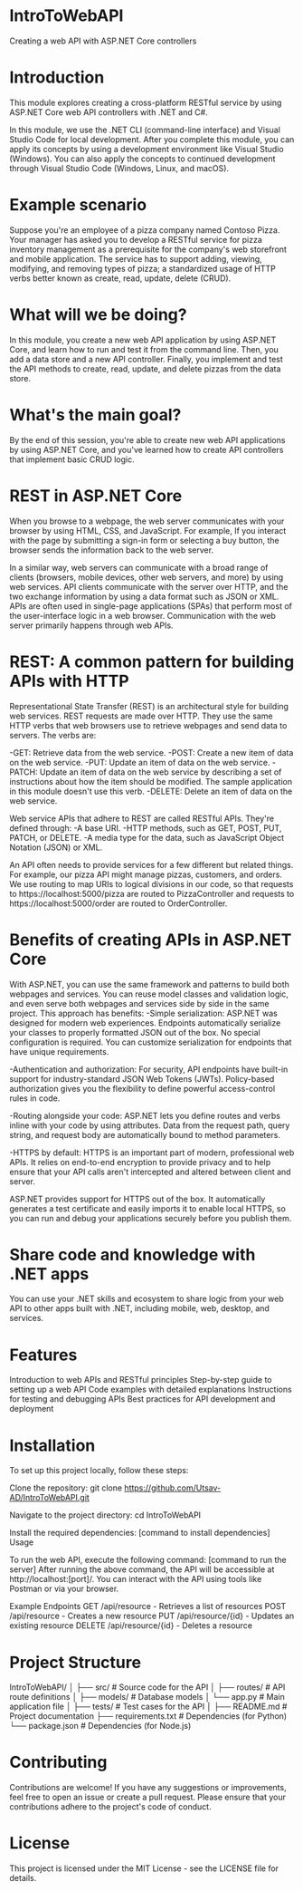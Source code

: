 # IntroToWebAPI
 Creating a web API with ASP.NET Core controllers

# Introduction
This module explores creating a cross-platform RESTful service by using ASP.NET Core web API controllers with .NET and C#.

In this module, we use the .NET CLI (command-line interface) and Visual Studio Code for local development. After you complete this module, you can apply its concepts by using a development environment like Visual Studio (Windows). You can also apply the concepts to continued development through Visual Studio Code (Windows, Linux, and macOS).

# Example scenario
Suppose you're an employee of a pizza company named Contoso Pizza. Your manager has asked you to develop a RESTful service for pizza inventory management as a prerequisite for the company's web storefront and mobile application. The service has to support adding, viewing, modifying, and removing types of pizza; a standardized usage of HTTP verbs better known as create, read, update, delete (CRUD).

# What will we be doing?
In this module, you create a new web API application by using ASP.NET Core, and learn how to run and test it from the command line. Then, you add a data store and a new API controller. Finally, you implement and test the API methods to create, read, update, and delete pizzas from the data store.

# What's the main goal?
By the end of this session, you're able to create new web API applications by using ASP.NET Core, and you've learned how to create API controllers that implement basic CRUD logic.

# REST in ASP.NET Core
When you browse to a webpage, the web server communicates with your browser by using HTML, CSS, and JavaScript. For example, If you interact with the page by submitting a sign-in form or selecting a buy button, the browser sends the information back to the web server.

In a similar way, web servers can communicate with a broad range of clients (browsers, mobile devices, other web servers, and more) by using web services. API clients communicate with the server over HTTP, and the two exchange information by using a data format such as JSON or XML. APIs are often used in single-page applications (SPAs) that perform most of the user-interface logic in a web browser. Communication with the web server primarily happens through web APIs.

# REST: A common pattern for building APIs with HTTP
Representational State Transfer (REST) is an architectural style for building web services. REST requests are made over HTTP. They use the same HTTP verbs that web browsers use to retrieve webpages and send data to servers. The verbs are:

-GET: Retrieve data from the web service.
-POST: Create a new item of data on the web service.
-PUT: Update an item of data on the web service.
-PATCH: Update an item of data on the web service by describing a set of instructions about how the item should be modified. The sample application in this module doesn't use this verb.
-DELETE: Delete an item of data on the web service.

Web service APIs that adhere to REST are called RESTful APIs. They're defined through:
-A base URI.
-HTTP methods, such as GET, POST, PUT, PATCH, or DELETE.
-A media type for the data, such as JavaScript Object Notation (JSON) or XML.


An API often needs to provide services for a few different but related things. For example, our pizza API might manage pizzas, customers, and orders. We use routing to map URIs to logical divisions in our code, so that requests to https://localhost:5000/pizza are routed to PizzaController and requests to https://localhost:5000/order are routed to OrderController.

# Benefits of creating APIs in ASP.NET Core
With ASP.NET, you can use the same framework and patterns to build both webpages and services. You can reuse model classes and validation logic, and even serve both webpages and services side by side in the same project. This approach has benefits:
-Simple serialization: ASP.NET was designed for modern web experiences. Endpoints automatically serialize your classes to properly formatted JSON out of the box. No special configuration is required. You can customize serialization for endpoints that have unique requirements.

-Authentication and authorization: For security, API endpoints have built-in support for industry-standard JSON Web Tokens (JWTs). Policy-based authorization gives you the flexibility to define powerful access-control rules in code.

-Routing alongside your code: ASP.NET lets you define routes and verbs inline with your code by using attributes. Data from the request path, query string, and request body are automatically bound to method parameters.

-HTTPS by default: HTTPS is an important part of modern, professional web APIs. It relies on end-to-end encryption to provide privacy and to help ensure that your API calls aren't intercepted and altered between client and server.

ASP.NET provides support for HTTPS out of the box. It automatically generates a test certificate and easily imports it to enable local HTTPS, so you can run and debug your applications securely before you publish them.

# Share code and knowledge with .NET apps

You can use your .NET skills and ecosystem to share logic from your web API to other apps built with .NET, including mobile, web, desktop, and services.

# Features
Introduction to web APIs and RESTful principles
Step-by-step guide to setting up a web API
Code examples with detailed explanations
Instructions for testing and debugging APIs
Best practices for API development and deployment


# Installation
To set up this project locally, follow these steps:

Clone the repository:
git clone https://github.com/Utsav-AD/IntroToWebAPI.git

Navigate to the project directory:
cd IntroToWebAPI

Install the required dependencies:
[command to install dependencies]
Usage

To run the web API, execute the following command:
[command to run the server]
After running the above command, the API will be accessible at http://localhost:[port]/. You can interact with the API using tools like Postman or via your browser.

Example Endpoints
GET /api/resource - Retrieves a list of resources
POST /api/resource - Creates a new resource
PUT /api/resource/{id} - Updates an existing resource
DELETE /api/resource/{id} - Deletes a resource


# Project Structure
IntroToWebAPI/
│
├── src/                    # Source code for the API
│   ├── routes/             # API route definitions
│   ├── models/             # Database models
│   └── app.py              # Main application file
│
├── tests/                  # Test cases for the API
│
├── README.md               # Project documentation
├── requirements.txt        # Dependencies (for Python)
└── package.json            # Dependencies (for Node.js)


# Contributing
Contributions are welcome! If you have any suggestions or improvements, feel free to open an issue or create a pull request. Please ensure that your contributions adhere to the project's code of conduct.

# License
This project is licensed under the MIT License - see the LICENSE file for details.


